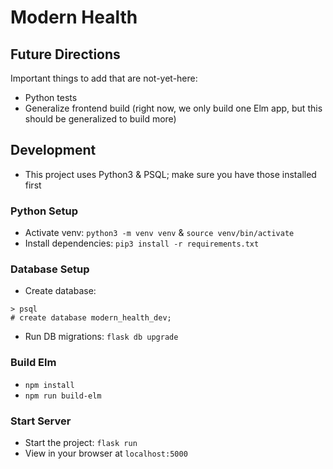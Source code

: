 # Modern Health

## Future Directions
Important things to add that are not-yet-here:
- Python tests
- Generalize frontend build (right now, we only build one Elm app, but this should be generalized to build more)

## Development

- This project uses Python3 & PSQL; make sure you have those installed first

### Python Setup
- Activate venv: `python3 -m venv venv` & `source venv/bin/activate`
- Install dependencies: `pip3 install -r requirements.txt`

### Database Setup
- Create database:
```
> psql
# create database modern_health_dev;
```
- Run DB migrations: `flask db upgrade`

### Build Elm
- `npm install`
- `npm run build-elm`

### Start Server
- Start the project: `flask run`
- View in your browser at `localhost:5000`
